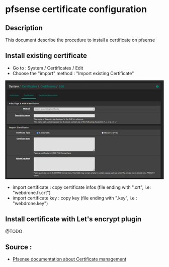 # pfsense certificate configuration

## Description 

This document describe the procedure to install a certificate on pfsense

## Install existing certificate 

- Go to : System / Certificates / Edit
- Choose the "import" method :  "Import existing Certificate" 

![import new certificate pfsense](../../misc/images/pfsense/pfsense_certificate_import.png)

- import certificate : copy certificate infos (file ending with ".crt", i.e: "webdrone.fr.crt")
- import certificate key : copy key (file ending with ".key", i.e : "webdrone.key")

## Install certificate with Let's encrypt plugin 

@TODO

## Source : 

- [Pfsense documentation about Certificate management](https://docs.netgate.com/pfsense/en/latest/certificates/index.html)
